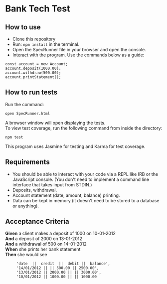 # Bank Tech Test

## How to use

- Clone this repository
- Run: `npm install` in the terminal.
- Open the SpecRunner file in your browser and open the console.
- Interact with the program. Use the commands below as a guide:

```
const account = new Account;
account.deposit(1000.00);
account.withdraw(500.00);
account.printStatement();
```

## How to run tests

Run the command:

```
open SpecRunner.html
```

A browser window will open displaying the tests.  
To view test coverage, run the following command from inside the directory:

```
npm test
```

This program uses Jasmine for testing and Karma for test coverage.

## Requirements

- You should be able to interact with your code via a REPL like IRB or the JavaScript console. (You don't need to implement a command line interface that takes input from STDIN.)
- Deposits, withdrawal.
- Account statement (date, amount, balance) printing.
- Data can be kept in memory (it doesn't need to be stored to a database or anything).

## Acceptance Criteria

**Given** a client makes a deposit of 1000 on 10-01-2012  
**And** a deposit of 2000 on 13-01-2012  
**And** a withdrawal of 500 on 14-01-2012  
**When** she prints her bank statement  
**Then** she would see

```
     'date  ||  credit  ||  debit ||  balance',
     '14/01/2012 || || 500.00 || 2500.00',
     '13/01/2012 || 2000.00 || || 3000.00',
     '10/01/2012 || 1000.00 || || 1000.00
```

